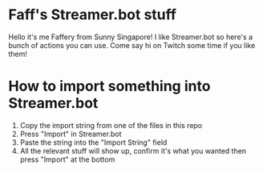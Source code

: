 # Faff's Streamer.bot stuff
Hello it's me Faffery from Sunny Singapore! I like Streamer.bot so here's a bunch of actions you can use. Come say hi on Twitch some time if you like them!

# How to import something into Streamer.bot
1. Copy the import string from one of the files in this repo
2. Press "Import" in Streamer.bot
3. Paste the string into the "Import String" field
4. All the relevant stuff will show up, confirm it's what you wanted then press "Import" at the bottom
